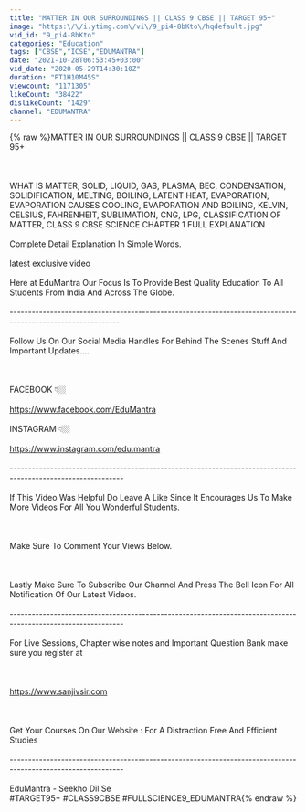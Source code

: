 ```yaml
---
title: "MATTER IN OUR SURROUNDINGS || CLASS 9 CBSE || TARGET 95+"
image: "https:\/\/i.ytimg.com\/vi\/9_pi4-8bKto\/hqdefault.jpg"
vid_id: "9_pi4-8bKto"
categories: "Education"
tags: ["CBSE","ICSE","EDUMANTRA"]
date: "2021-10-28T06:53:45+03:00"
vid_date: "2020-05-29T14:30:10Z"
duration: "PT1H10M45S"
viewcount: "1171305"
likeCount: "38422"
dislikeCount: "1429"
channel: "EDUMANTRA"
---
```

{% raw %}MATTER IN OUR SURROUNDINGS || CLASS 9 CBSE || TARGET 95+<br /><br /><br /><br />WHAT IS MATTER, SOLID, LIQUID, GAS, PLASMA, BEC, CONDENSATION, SOLIDIFICATION, MELTING, BOILING, LATENT HEAT, EVAPORATION, EVAPORATION CAUSES COOLING, EVAPORATION AND BOILING, KELVIN, CELSIUS, FAHRENHEIT, SUBLIMATION, CNG, LPG, CLASSIFICATION OF MATTER, CLASS 9 CBSE SCIENCE CHAPTER 1 FULL EXPLANATION<br /><br />Complete Detail Explanation In Simple Words.<br /><br />latest exclusive video<br /><br />Here at EduMantra Our Focus Is To Provide Best Quality Education To All Students From India And Across The Globe.<br /><br />------------------------------------------------------------------------------------------------------------<br /><br />Follow Us On Our Social Media Handles For Behind The Scenes Stuff And Important Updates....<br /><br /><br /><br />FACEBOOK 👇🏼<br /><br /><a rel="nofollow" target="blank" href="https://www.facebook.com/EduMantra">https://www.facebook.com/EduMantra</a><br /><br />INSTAGRAM 👇🏼<br /><br /><a rel="nofollow" target="blank" href="https://www.instagram.com/edu.mantra">https://www.instagram.com/edu.mantra</a><br /><br />-------------------------------------------------------------------------------------------------------------<br /><br />If This Video Was Helpful Do Leave A Like Since It Encourages Us To Make More Videos For All You Wonderful Students.<br /><br /><br /><br />Make Sure To Comment Your Views Below.<br /><br /><br /><br />Lastly Make Sure To Subscribe Our Channel And Press The Bell Icon For All Notification Of Our Latest Videos.<br /><br />-------------------------------------------------------------------------------------------------------------<br /><br />For Live Sessions, Chapter wise notes and Important Question Bank make sure you register at <br /><br /><br /><br /><a rel="nofollow" target="blank" href="https://www.sanjivsir.com">https://www.sanjivsir.com</a><br /><br /><br /><br />Get Your Courses On Our Website : For A Distraction Free And Efficient Studies<br /><br />-------------------------------------------------------------------------------------------------------------<br /><br />EduMantra - Seekho Dil Se<br />#TARGET95+ #CLASS9CBSE #FULLSCIENCE9_EDUMANTRA{% endraw %}
